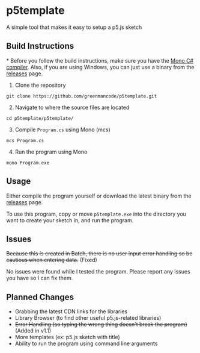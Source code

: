 # p5template
A simple tool that makes it easy to setup a p5.js sketch

## Build Instructions

\* Before you follow the build instructions, make sure you have the [Mono C# compiler](https://www.mono-project.com/). Also, if you are using Windows, you can just use a binary from the [releases](https://github.com/greenmancode/p5template/releases) page.

1. Clone the repository

`git clone https://github.com/greenmancode/p5template.git`

2. Navigate to where the source files are located

`cd p5template/p5template/`

3. Compile `Program.cs` using Mono (mcs)

`mcs Program.cs`

4. Run the program using Mono

`mono Program.exe`

## Usage

Either compile the program yourself or download the latest binary from the [releases](https://github.com/greenmancode/p5template/releases) page.

To use this program, copy or move `p5template.exe` into the directory you want to create your sketch in, and run the program.

## Issues

~~Because this is created in Batch, there is no user input error handling so be cautious when entering data.~~ (Fixed)

No issues were found while I tested the program. Please report any issues you have so I can fix them.

## Planned Changes
* Grabbing the latest CDN links for the libraries
* Library Browser (to find other useful p5.js-related libraries)
* ~~Error Handling (so typing the wrong thing doesn't break the program)~~ (Added in v1.1)
* More templates (ex: p5.js sketch with title)
* Ability to run the program using command line arguments
